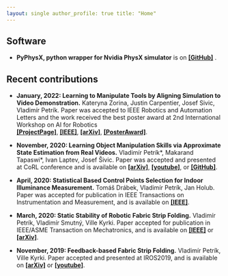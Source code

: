 ```yaml
---
layout: single author_profile: true title: "Home"
---
```


## Software

* **PyPhysX, python wrapper for Nvidia PhysX simulator** is on [**[GitHub]**](https://github.com/petrikvladimir/pyphysx)
  .

## Recent contributions

* **January, 2022: Learning to Manipulate Tools by Aligning Simulation to Video Demonstration.**
  Kateryna Zorina, Justin Carpentier, Josef Sivic, Vladimír Petrík. Paper was accepted to IEEE Robotics and Automation
  Letters and the work received the best poster award at 2nd International Workshop on AI for Robotics  
  [**[ProjectPage]**](https://data.ciirc.cvut.cz/public/projects/2021LearningToolMotion/),
  [**[IEEE]**](https://ieeexplore.ieee.org/iel7/7083369/7339444/09612073.pdf),
  [**[arXiv]**](https://arxiv.org/abs/2111.03088),
  [**[PosterAward]**](https://europe.naverlabs.com/wp-content/uploads/2021/12/Screenshot-2021-12-01-at-23.19.16.png).

* **November, 2020: Learning Object Manipulation Skills via Approximate State Estimation from Real Videos.**
  Vladimír Petrík*, Makarand Tapaswi*, Ivan Laptev, Josef Šivic. Paper was accepted and presented at CoRL conference and
  is available on
  [**[arXiv]**](https://arxiv.org/abs/2011.06813),
  [**[youtube]**](https://youtu.be/0bhO3KCKVa8), or
  [**[GitHub]**](https://github.com/makarandtapaswi/Real2Sim_CoRL2020).

* **April, 2020: Statistical Based Control Points Selection for Indoor Illuminance Measurement.**
  Tomáš Drábek, Vladimír Petrík, Jan Holub. Paper was accepted for publication in IEEE Transactions on Instrumentation
  and Measurement, and is available on
  [**[IEEE]**](https://ieeexplore.ieee.org/stamp/stamp.jsp?arnumber=9066919).

* **March, 2020: Static Stability of Robotic Fabric Strip Folding.**
  Vladimír Petrík, Vladimír Smutný, Ville Kyrki. Paper accepted for publication in IEEE/ASME Transaction on
  Mechatronics, and is available on
  [**[IEEE]**](https://ieeexplore.ieee.org/stamp/stamp.jsp?arnumber=9037109) or
  [**[arXiv]**](https://arxiv.org/abs/1902.11021).

* **November, 2019: Feedback-based Fabric Strip Folding.**
  Vladimír Petrík, Ville Kyrki. Paper accepted and presented at IROS2019, and is available on
  [**[arXiv]**](https://arxiv.org/abs/1904.01298) or
  [**[youtube]**](https://www.youtube.com/watch?v=ghcp7CdqhjM&list=PL7EJPwNF0uyOtF5ySihyai2at87PbYQ4y).
